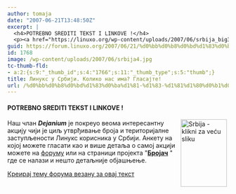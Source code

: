 ```yaml
---
author: tomaja
date: "2007-06-21T13:48:50Z"
excerpt: |
  <h4>POTREBNO SREDITI TEKST I LINKOVE !</h4>
  <p><a href="https://linuxo.org/wp-content/uploads/2007/06/srbija_big3.jpg" target="_blank" title="Linux u Srbija - okruzi"><img class=" alignright size-full wp-image-1766" src="https://linuxo.org/wp-content/uploads/2007/06/srbija4.jpg" alt="Srbija - klikni za veću sliku" title="Srbija - okruzi - klikni za veću sliku" hspace="4" align="right" width="105" height="154" /></a> Наш члан <em><strong>Dejanium</strong></em> је покреуо веома интересантну акцију чији је циљ утврђивање броја и територијалне заступљености Линукс корисника у Србији. Анкету на којој можете гласати као и више детаља о самој акцији можете на <a href="component/option,com_smf/Itemid,82/topic,7606_0_html/">форуму</a> или на страници пројекта &quot;<strong><a href="content/1403/149/" target="_blank">Бројач</a></strong> &quot; где се налази и нешто детаљније објашњење.&nbsp;</p><ins></ins>
guid: https://forum.linuxo.org/2007/06/21/%d0%bb%d0%b8%d0%bd%d1%83%d0%ba%d1%81-%d1%83-%d1%81%d1%80%d0%b1%d0%b8%d1%98%d0%b8-%d0%ba%d0%be%d0%bb%d0%b8%d0%ba%d0%be-%d0%bd%d0%b0%d1%81-%d0%b8%d0%bc%d0%b0-%d0%b3%d0%bb%d0%b0%d1%81%d0%b0%d1%98%d1%82/
id: 1768
image: /wp-content/uploads/2007/06/srbija4.jpg
tc-thumb-fld:
- a:2:{s:9:"_thumb_id";s:4:"1766";s:11:"_thumb_type";s:5:"thumb";}
title: Линукс у Србији. Колико нас има? Гласајте!
url: /%d0%bb%d0%b8%d0%bd%d1%83%d0%ba%d1%81-%d1%83-%d1%81%d1%80%d0%b1%d0%b8%d1%98%d0%b8-%d0%ba%d0%be%d0%bb%d0%b8%d0%ba%d0%be-%d0%bd%d0%b0%d1%81-%d0%b8%d0%bc%d0%b0-%d0%b3%d0%bb%d0%b0%d1%81%d0%b0%d1%98%d1%82/
---
```

#### POTREBNO SREDITI TEKST I LINKOVE !

<a href="https://linuxo.org/wp-content/uploads/2007/06/srbija_big3.jpg" target="_blank" title="Linux u Srbija - okruzi"><img class=" alignright size-full wp-image-1766" src="https://linuxo.org/wp-content/uploads/2007/06/srbija4.jpg" alt="Srbija - klikni za veću sliku" title="Srbija - okruzi - klikni za veću sliku" hspace="4" align="right" width="105" height="154" /></a> Наш члан _**Dejanium**_ је покреуо веома интересантну акцију чији је циљ утврђивање броја и територијалне заступљености Линукс корисника у Србији. Анкету на којој можете гласати као и више детаља о самој акцији можете на [форуму](component/option,com_smf/Itemid,82/topic,7606_0_html/) или на страници пројекта "**<a href="content/1403/149/" target="_blank">Бројач</a>** " где се налази и нешто детаљније објашњење.&nbsp;

<ins></ins>  
<!--break-->

[Креирај тему форума везану за овај текст](https://linuxo.org/nova-tema-na-forumu/?se_pid=1768)